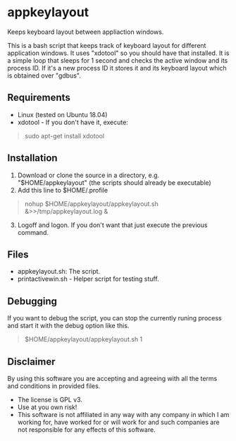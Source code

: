 # appkeylayout
Keeps keyboard layout between appliaction windows.

This is a bash script that keeps track of keyboard layout for different application windows. It 
uses "xdotool" so you should have that installed. It is a simple loop that sleeps for 1 second and checks the active window and its process ID. If it's a new process ID it stores it and its keyboard layout which is obtained over "gdbus". 


## Requirements
- Linux (tested on Ubuntu 18.04)
- xdotool - If you don't have it, execute:
> sudo apt-get install xdotool

## Installation
1. Download or clone the source in a directory, e.g. "$HOME/appkeylayout" (the scripts should already be executable)
2. Add this line to $HOME/.profile
> nohup $HOME/appkeylayout/appkeylayout.sh &>>/tmp/appkeylayout.log &
3. Logoff and logon. If you don't want that just execute the previous command.

## Files
- appkeylayout.sh: The script.
- printactivewin.sh - Helper script for testing stuff.

## Debugging
If you want to debug the script, you can stop the currently runing process and start it with the debug option like this.
> $HOME/appkeylayout/appkeylayout.sh 1

## Disclaimer
By using this software you are accepting and agreeing with all the terms and conditions in provided files.
- The license is GPL v3.
- Use at you own risk! 
- This software is not affiliated in any way with any company in which I am working for, have worked for or will work for and such companies are not responsible for any effects of this software.
